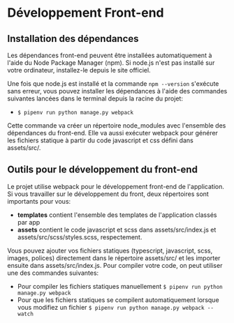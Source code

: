 # Développement Front-end

## Installation des dépendances

Les dépendances front-end peuvent être installées automatiquement à l'aide du
Node Package Manager (npm). Si node.js n'est pas installé sur votre ordinateur, 
installez-le depuis le site officiel. 

Une fois que node.js est installé et la commande `npm --version` s'exécute sans
erreur, vous pouvez installer les dépendances à l'aide des commandes suivantes lancées dans le
terminal depuis la racine du projet:

- `$ pipenv run python manage.py webpack`

Cette commande va créer un répertoire node_modules avec l'ensemble des
dépendances du front-end. Elle va aussi exécuter webpack pour générer les fichiers
statique à partir du code javascript et css défini dans assets/src/.

## Outils pour le développement du front-end

Le projet utilise webpack pour le développement front-end de l'application.
Si vous travailler sur le développement du front, deux répertoires sont
importants pour vous:

- **templates** contient l'ensemble des templates de l'application classés par app
- **assets** contient le code javascript et scss dans assets/src/index.js et assets/src/scss/styles.scss, respectement.

Vous pouvez ajouter vos fichiers statiques (typescript, javascript, scss, images, polices) directement
dans le répertoire assets/src/ et les importer ensuite dans assets/src/index.js.
Pour compiler votre code, on peut utiliser une des commandes suivantes:

- Pour compiler les fichiers statiques manuellement `$ pipenv run python manage.py webpack`
- Pour que les fichiers statiques se compilent automatiquement lorsque vous modifiez un fichier `$ pipenv run python manage.py webpack --watch`
